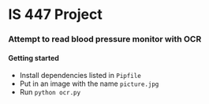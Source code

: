 # IS 447 Project

### Attempt to read blood pressure monitor with OCR

#### Getting started

- Install dependencies listed in `Pipfile`
- Put in an image with the name `picture.jpg`
- Run `python ocr.py`